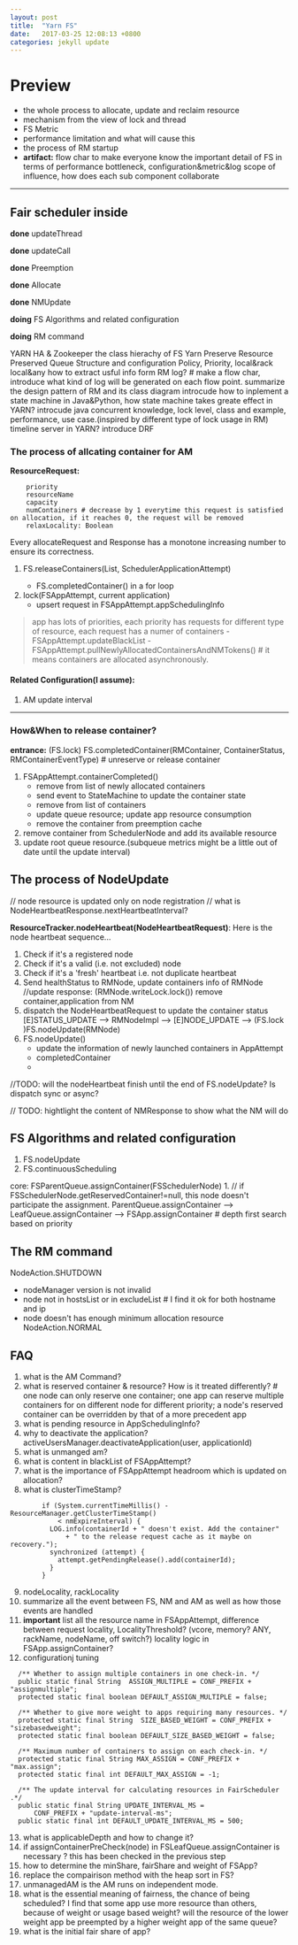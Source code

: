 ```yaml
---
layout: post
title:  "Yarn FS"
date:   2017-03-25 12:08:13 +0800
categories: jekyll update
---
```

# Preview
- the whole process to allocate, update and reclaim resource
- mechanism from the view of lock and thread
- FS Metric
- performance limitation and what will cause this
- the process of RM startup
- **artifact:** flow char to make everyone know the important detail of FS in terms of performance bottleneck, configuration&metric&log scope of influence, how does each sub component collaborate

---

## Fair scheduler inside

**done** updateThread

**done** updateCall

**done** Preemption

**done** Allocate

**done** NMUpdate

**doing** FS Algorithms and related configuration

**doing** RM command

YARN HA & Zookeeper
the class hierachy of FS
Yarn Preserve
Resource Preserved
Queue Structure and configuration
Policy, Priority, local&rack local&any
how to extract usful info form RM log? # make a flow char, introduce what kind of log will be generated on each flow point.
summarize the design pattern of RM and its class diagram
introcude how to inplement a state machine in Java&Python, how state machine takes greate effect in YARN?
introcude java concurrent knowledge, lock level, class and example, performance, use case.(inspired by different type of lock usage in RM)
timeline server in YARN?
introduce DRF



### The process of allcating container for AM

**ResourceRequest:**
```
    priority
    resourceName
    capacity
    numContainers # decrease by 1 everytime this request is satisfied on allocation, if it reaches 0, the request will be removed
    relaxLocality: Boolean
```

Every allocateRequest and Response has a monotone increasing number to ensure its correctness.

1. FS.releaseContainers(List<ContainerId>, SchedulerApplicationAttempt)
    - FS.completedContainer() in a for loop
2. lock(FSAppAttempt, current application)
    - upsert request in FSAppAttempt.appSchedulingInfo
> app has lots of priorities, each priority has requests for different type of resource, each request has a numer of containers
    - FSAppAttempt.updateBlackList
    - FSAppAttempt.pullNewlyAllocatedContainersAndNMTokens() # it means containers are allocated asynchronously.

#### Related Configuration(I assume):
1. AM update interval

---

### How&When to release container?
**entrance:** (FS.lock) FS.completedContainer(RMContainer, ContainerStatus, RMContainerEventType) # unreserve or release container

1. FSAppAttempt.containerCompleted()
    - remove from list of newly allocated containers
	- send event to StateMachine to update the container state
    - remove from list of containers
    - update queue resource; update app resource consumption
    - remove the container from preemption cache
2. remove container from SchedulerNode and add its available resource
3. update root queue resource.(subqueue metrics might be a little out of date until the update interval)

## The process of NodeUpdate
// node resource is updated only on node registration
// what is NodeHeartbeatResponse.nextHeartbeatInterval?

**ResourceTracker.nodeHeartbeat(NodeHeartbeatRequest)**:
Here is the node heartbeat sequence...
1. Check if it's a registered node
2. Check if it's a valid (i.e. not excluded) node 
3. Check if it's a 'fresh' heartbeat i.e. not duplicate heartbeat 
4. Send healthStatus to RMNode, update containers info of RMNode
//update response: (RMNode.writeLock.lock()) remove container,application from NM
5. dispatch the NodeHeartbeatRequest to update the container status
	[E]STATUS_UPDATE --> RMNodeImpl --> [E]NODE_UPDATE --> (FS.lock )FS.nodeUpdate(RMNode)
6. FS.nodeUpdate()
	- update the information of newly launched containers in AppAttempt
    - completedContainer
    - 

//TODO: will the nodeHeartbeat finish until the end of FS.nodeUpdate? Is dispatch sync or async?

// TODO: hightlight the content of NMResponse to show what the NM will do

## FS Algorithms and related configuration
1. FS.nodeUpdate
2. FS.continuousScheduling

core: FSParentQueue.assignContainer(FSSchedulerNode)
	1. 
// if FSSchedulerNode.getReservedContainer!=null, this node doesn't participate the assignment.
ParentQueue.assignContainer --> LeafQueue.assignContainer --> FSApp.assignContainer # depth first search based on priority

## The RM command

NodeAction.SHUTDOWN
- nodeManager version is not invalid
- node not in hostsList or in excludeList # I find it ok for both hostname and ip
- node doesn't has enough minimum allocation resource
NodeAction.NORMAL

## FAQ
1. what is the AM Command?
2. what is reserved container & resource? How is it treated differently? # one node can only reserve one container; one app can reserve multiple containers for on different node for different priority; a node's reserved container can be overridden by that of a more precedent app
3. what is pending resource in AppSchedulingInfo?
4. why to deactivate the application? activeUsersManager.deactivateApplication(user, applicationId)
5. what is unmanged am?
6. what is content in blackList of FSAppAttempt?
7. what is the importance of FSAppAttempt headroom which is updated on allocation?
8. what is clusterTimeStamp?
```
        if (System.currentTimeMillis() - ResourceManager.getClusterTimeStamp()
            < nmExpireInterval) {
          LOG.info(containerId + " doesn't exist. Add the container"
              + " to the release request cache as it maybe on recovery.");
          synchronized (attempt) {
            attempt.getPendingRelease().add(containerId);
          }
        }
```
9. nodeLocality, rackLocality
10. summarize all the event between FS, NM and AM as well as how those events are handled
11. **important** list all the resource name in FSAppAttempt, difference between request locality, LocalityThreshold? (vcore, memory? ANY, rackName, nodeName, off switch?) locality logic in FSApp.assignContainer?
12. configurationj tuning
```
  /** Whether to assign multiple containers in one check-in. */
  public static final String  ASSIGN_MULTIPLE = CONF_PREFIX + "assignmultiple";
  protected static final boolean DEFAULT_ASSIGN_MULTIPLE = false;

  /** Whether to give more weight to apps requiring many resources. */
  protected static final String  SIZE_BASED_WEIGHT = CONF_PREFIX + "sizebasedweight";
  protected static final boolean DEFAULT_SIZE_BASED_WEIGHT = false;

  /** Maximum number of containers to assign on each check-in. */
  protected static final String MAX_ASSIGN = CONF_PREFIX + "max.assign";
  protected static final int DEFAULT_MAX_ASSIGN = -1;

  /** The update interval for calculating resources in FairScheduler .*/
  public static final String UPDATE_INTERVAL_MS =
      CONF_PREFIX + "update-interval-ms";
  public static final int DEFAULT_UPDATE_INTERVAL_MS = 500;
```
13. what is applicableDepth and how to change it?
14. if assignContainerPreCheck(node) in FSLeafQueue.assignContainer is necessary ? this has been checked in the previous step
15. how to determine the minShare, fairShare and weight of FSApp?
16. replace the compairison method with the heap sort in FS?
17. unmanagedAM is the AM runs on independent mode.
18. what is the essential meaning of fairness, the chance of being scheduled? I find that some app use more resource than others, because of weight or usage based weight? will the resource of the lower weight app be preempted by a higher weight app of the same queue?
19. what is the initial fair share of app?
